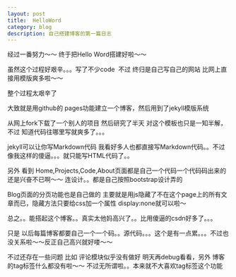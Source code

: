 ```yaml
---
layout: post
title:  HelloWord  
category: blog
description: 自己搭建博客的第一篇日志
---
```

<div class="container">
	<p>
	经过一番努力～～ 终于把Hello Word搭建好啦～～
</p>
<p>
	虽然这个过程好艰辛。。。写了不少code &nbsp;不过 终归是自己写自己的网站 比网上直接用模版爽多啦～～
</p>
<p>
	整个过程太艰辛了
</p>
<p>
	大致就是用github的 pages功能建立一个博客，然后用到了jekyll模版系统
</p>
<p>
	从网上fork下载了一个别人的项目 然后研究了半天 对这个模板也只是一知半解，不过 知道代码往哪里写就爽多了。。。
</p>
<p>
	jekyll可以让你写Markdown代码 我看好多人也都直接写Markdown代码。。不过 像我这样的傻逼。。。就只能写HTML代码了。。
</p>
<p>
	另外 看到 Home,Projects,Code,About页面都是自己一个代码一个代码码出来的 还是兴奋不已啊～～ 连设计。。都是自己按照bootstrap设计弄的
</p>
<p>
	Blog页面的分页功能也是自己做的 主要就是用js隐藏了不在这个page上的所有文章而已，隐藏方法只要给css加一个属性 display:none就可以啦～
</p>
<p>
	总之。。能搭起这个博客。。真实太他妈高兴了。。比用傻逼的csdn好多了。。。
</p>
<p>
	只是 以后每篇博客都要自己一个一个码。。源代码。。。这个是有一点累。。。不过也没关系啦～～反正自己高兴就好喽～～
</p>
<p>
	不过还存在一些问题 比如 评论模块似乎没有做好 明天再debug看看，另外 博客的tag标签什么都没有啦～～ 不过无所谓啦。。本来就不大喜欢tag标签这个功能
</p>
</div>
